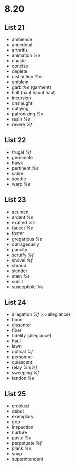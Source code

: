 # 8.20
## List 21
* ambience
* anecdotal
* arthritis
* animation *%e*
* chaste
* concise
* deplete
* distinction *%m*
* emblem
* garb *%e* (garment)
* halt (haut haunt haul)
* incursion
* onslaught
* outlying
* patronizing *%s*
* resin *%e*
* revere *%f*

## List 22
* frugal *%f*
* germinate
* hawk
* pertinent *%s*
* satire 
* soothe
* warp *%e*

## List 23
* acumen
* ardent *%s*
* exalted *%s*
* faucet *%e*
* foster
* gregarious *%e*
* outrageously
* paucity
* scruffy *%f*
* shovel *%f*
* shroud
* slender
* stain *%s*
* sunlit
* susceptible *%s*

## List 24
* allegation *%f* (<>allegiance)
* boon
* dissenter
* fiber
* fidelity (allegiance)
* haul
* lawn
* optical *%f*
* personnel
* quiescent
* relay *%m%f*
* sweeping *%f*
* tendon *%e*

## List 25
* crooked
* debut
* exemplary
* grip
* inspection
* nurture
* paste *%e*
* perpetuate *%f*
* plank *%e*
* snap
* superintendent